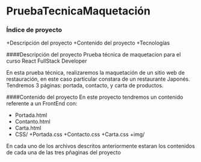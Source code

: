# PruebaTecnicaMaquetación
### Índice de proyecto
+Descripción del proyecto
+Contenido del proyecto
+Tecnologías

####Descripción del proyecto
Prueba técnica de maquetacion para el curso React FullStack Developer

En esta prueba técnica, realizaremos la maquetación de un sitio web de restauración, en este caso particular constara de un restaurante Japonés.
Tendremos 3 páginas: portada, contacto, y carta de productos.

####Contenido del proyecto
En este proyecto tendremos un contenido referente a un FrontEnd con:
  + Portada.html
  + Contanto.html
  + Carta.html
  + CSS/
      +Portada.css
      +Contacto.css
      +Carta.css
  +img/

En cada uno de los archivos descritos anteriormente estaran los contenidos de cada una de las tres pñaginas del proyecto
